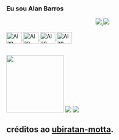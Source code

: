 ### Eu sou Alan Barros

<div align="center">
  <a href="https://github.com/alanbarross">
  <img src="https://github-readme-stats.vercel.app/api?username=alanbarross&show_icons=true&theme=merko&include_all_commits=true&count_private=true&locale=pt-br"/>
  <img src="https://github-readme-stats.vercel.app/api/top-langs/?username=alanbarross&layout=compact&langs_count=3&theme=merko&locale=pt-br"/>
                           
</div>

<div style="display: inline_block"><br>
  <img align="center" alt="Alan" height="30" width="40" src="https://cdn.jsdelivr.net/gh/devicons/devicon/icons/atom/atom-original-wordmark.svg" />
  <img align="center" alt="Alan" height="30" width="40"  src="https://cdn.jsdelivr.net/gh/devicons/devicon/icons/ionic/ionic-original-wordmark.svg" />
  <img align="center" alt="Alan" height="30" width="40" src="https://cdn.jsdelivr.net/gh/devicons/devicon/icons/python/python-original.svg" />
  <img align="center" alt="Alan" height="30" width="40" src="https://cdn.jsdelivr.net/gh/devicons/devicon/icons/linux/linux-original.svg" />
  
</div>

##

<div> 
   <a href = "mailto:alanbarrosserra@protonmail.com" target="_blank"><img src="https://upload.wikimedia.org/wikipedia/commons/0/0c/Protonmail_logo.svg" width="150" target="_blank"></a>
   <a href = "mailto:alanbserra@gmail.com" target="_blank"><img src="https://img.shields.io/badge/Gmail-D14836?style=for-the-badge&logo=gmail&logoColor=white" target="_blank"></a>
   <a href="https://www.linkedin.com/in/alan-barros-6aa98450/" target="_blank"><img src="https://img.shields.io/badge/-LinkedIn-%230077B5?style=for-the-badge&logo=linkedin&logoColor=white" target="_blank"></a>
  
</div>
  
  ## créditos ao <a href="https://github.com/ubiratan-motta">ubiratan-motta</a>.
